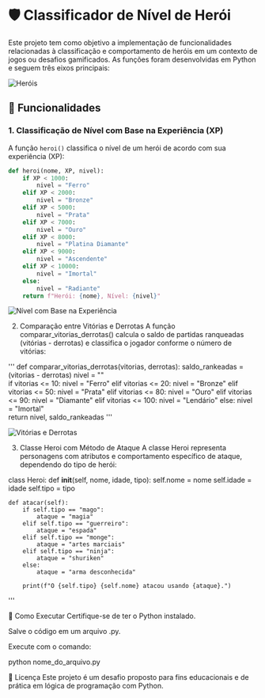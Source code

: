 # 🛡️ Classificador de Nível de Herói

Este projeto tem como objetivo a implementação de funcionalidades relacionadas à classificação e comportamento de heróis em um contexto de jogos ou desafios gamificados. As funções foram desenvolvidas em Python e seguem três eixos principais:


![Heróis](https://github.com/user-attachments/assets/5176cf1b-a6cb-4088-bc0b-e9db0cd29b72)


## 📌 Funcionalidades

### 1. Classificação de Nível com Base na Experiência (XP)

A função `heroi()` classifica o nível de um herói de acordo com sua experiência (XP):

```python
def heroi(nome, XP, nivel):
    if XP < 1000:
        nivel = "Ferro"
    elif XP < 2000:
        nivel = "Bronze"
    elif XP < 5000:
        nivel = "Prata"
    elif XP < 7000:
        nivel = "Ouro"
    elif XP < 8000:
        nivel = "Platina Diamante"
    elif XP < 9000:
        nivel = "Ascendente"
    elif XP < 10000:
        nivel = "Imortal"
    else:
        nivel = "Radiante"
    return f"Herói: {nome}, Nível: {nivel}"
```

![Nível com Base na Experiência](https://github.com/user-attachments/assets/d0091a05-8a81-4b01-8692-3449ecd64517)


2. Comparação entre Vitórias e Derrotas
A função comparar_vitorias_derrotas() calcula o saldo de partidas ranqueadas (vitórias - derrotas) e classifica o jogador conforme o número de vitórias:

'''
def comparar_vitorias_derrotas(vitorias, derrotas):
    saldo_rankeadas = (vitorias - derrotas)
    nivel = ""    
    if vitorias <= 10:
        nivel = "Ferro"
    elif vitorias <= 20:
        nivel = "Bronze"
    elif vitorias <= 50:
        nivel = "Prata"
    elif vitorias <= 80:
        nivel = "Ouro"
    elif vitorias <= 90:
        nivel = "Diamante"
    elif vitorias <= 100:
        nivel = "Lendário"
    else:
        nivel = "Imortal"        
    return nivel, saldo_rankeadas
'''


![Vitórias e Derrotas](https://github.com/user-attachments/assets/6455df2f-42c3-4c5f-96f9-de483c6bb87d)


3. Classe Heroi com Método de Ataque
A classe Heroi representa personagens com atributos e comportamento específico de ataque, dependendo do tipo de herói:

class Heroi:
    def __init__(self, nome, idade, tipo):
        self.nome = nome
        self.idade = idade
        self.tipo = tipo        
        
    def atacar(self):
        if self.tipo == "mago":
            ataque = "magia"
        elif self.tipo == "guerreiro":
            ataque = "espada"
        elif self.tipo == "monge":
            ataque = "artes marciais"
        elif self.tipo == "ninja":
            ataque = "shuriken"
        else:
            ataque = "arma desconhecida"

        print(f"O {self.tipo} {self.nome} atacou usando {ataque}.")
'''


🚀 Como Executar
Certifique-se de ter o Python instalado.

Salve o código em um arquivo .py.

Execute com o comando:

python nome_do_arquivo.py

📄 Licença
Este projeto é um desafio proposto para fins educacionais e de prática em lógica de programação com Python.

